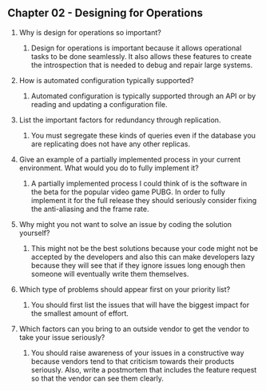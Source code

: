 ## Chapter 02 - Designing for Operations

1. Why is design for operations so important?
    1. Design for operations is important because it allows operational tasks to be done seamlessly. It also allows these features to create the introspection that is needed to debug and repair large systems.

2. How is automated configuration typically supported?
    1.  Automated configuration is typically supported through an API or by reading and updating a configuration file.

3. List the important factors for redundancy through replication.
    1. You must segregate these kinds of queries even if the database you are replicating does not have any other replicas.

4. Give an example of a partially implemented process in your current environment. What would you do to fully implement it?
    1. A partially implemented process I could think of is the software in the beta for the popular video game PUBG. In order to fully implement it for the full release they should seriously consider fixing the anti-aliasing and the frame rate.

5. Why might you not want to solve an issue by coding the solution yourself?
    1. This might not be the best solutions because your code might not be accepted by the developers and also this can make developers lazy because they will see that if they ignore issues long enough then someone will eventually write them themselves.

6. Which type of problems should appear first on your priority list?
    1. You should first list the issues that will have the biggest impact for the smallest amount of effort.

7. Which factors can you bring to an outside vendor to get the vendor to take your issue seriously?
    1. You should raise awareness of your issues in a constructive way because vendors tend to that criticism towards their products seriously. Also, write a postmortem that includes the feature request so that the vendor can see them clearly.
